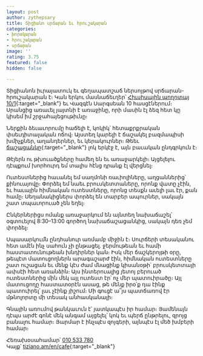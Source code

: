 ```yaml
---
layout: post
author: zythepsary
title: Տիցիանո սրճարան եւ հրուշակարան
categories:
- խորտկարան
- հրուշակարան
- սրճարան
image: ''
rating: 3.75
featured: false
hidden: false

---
```

Տիցիանոն իւրայատուկ եւ գեղապատշաճ ներսոյթով սրճարան-հրուշակարան է։ Կան երկու մասնաճեւղեր՝ [Հիւսիսային պողոտայ 10/1](https://www.google.com/maps/place/Thaiwine+Republic/@40.1809953,44.512479,17z/data=!3m1!4b1!4m5!3m4!1s0x406abddb757781a1:0x5e82700c46f29aa1!8m2!3d40.1809953!4d44.5146677 "Գուգլ քարտէսներ"){:target="_blank"} եւ Վազգէն Սարգսեան 10 հասցէներում։ Սրանցից առաւել յայտնի է առաջինը, որի մասին էլ ձեզ հետ կը կիսեմ իմ շրջահայեցութիւնը։

Ներքին ձեւաւորումը հաճելի է, կոկիկ՝ հետաքրքրական փսեւդիտալական ոճով։ Այստեղ կարելի է ճաշակել բազմապիսի խմիչքներ, աղանդերներ, եւ կերակուրներ։ Թեեւ [ճաշացանկը](https://www.facebook.com/tizianoyerevan/menu/ "Ճաշացանկ"){:target="_blank"} լոկ երկէջ է, այն բաւական ընդգրկուն է։

Թէյերն ու թխուածքները համեղ են եւ առաջարկելի։ Այցելելու դէպքում խորհուրդ եմ տալիս հէնց դրանք էլ վերցնել։

Ուտեստներից հաւանել եմ սաղմոնի ռաւիոլիները, աղցաններից՝ քինուայովը։ Փորձել եմ նաեւ բրուսկետտաները, որոնք վատը չէին, եւ հաւային հիմնական ուտեստները, որոնց տեսքն աւելի լաւ էր, քան համը։ Սեղանակիցներս փորձել են տարբեր ապուրներ, սակայն շատ տպաւորուած չեն եղել։

Ընկերներիցս ոմանք առաջարկում են այնտեղ նախաճաշել՝ օգտուելով 8:30–13:00 գործող նախաճաշացանկից, սակայն դեռ չեմ փորձել։

Սպասարկումն ընդհանուր առմամբ միջին է։ Սուրճերի տեսականու հետ ամէն ինչ սահուն չի ընթացել․ ջերմութեան եւ համի հաստատունութեան խնդիրներ կան։ Իսկ մեր ճաշկերոյթի օրը, թեպէտ մատուցողներն արագաշարժ էին, հիմնական ուտեստները շատ ուշացան եւ մենք կէս ժամ մնացինք կիսանօթի՝ բրուսկետտայի ափսէի հետ առանձին։ Այս ինտերուալից յետոյ բերուած ուտեստներից մին մեկ այլ ուտեստ էր՝ ոչ մեր պատուիրածը։ Այլ մատուցողը հաստատօրէն ասաց, թե մենք իրօ՛ք դա էինք պատուիրել՝ լաւ չէինք յիշում։ Մի գուցէ ա՞յս պատճառով էր մթնոլորտը մի տեսակ անհասկանալի։

Գնային առումով թանկաւուն է՝ յատկապէս իր համար։ Յամենայն դէպս արժէ գոնէ մեկ անգամ այցելել՝ կոկ եւ պերճ ընթրելու, զրոյց բանալու համար։ Յարմար է ինչպէս զոյգերի, այնպէս էլ մեծ խմբերի համար։

Հեռախօսահամար՝ [010 533 780](tel:+37410533780)  
Կայք՝ [tiziano.am/en/cafe](http://www.tiziano.am/en/cafe "Տիցիանո"){:target="_blank"}